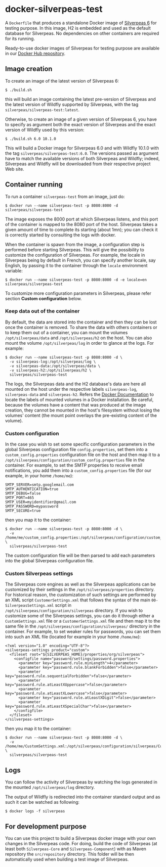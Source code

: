 # docker-silverpeas-test

A `Dockerfile` that produces a standalone Docker image of [Silverpeas 6](http://www.silverpeas.org) 
for testing purpose. In this image, H2 is embedded and used as the default database for Silverpeas. 
No dependencies on other containers are required for its running.

Ready-to-use docker images of Silverpeas for testing purpose are available in our 
[Docker Hub repository](https://hub.docker.com/r/silverpeas/silverpeas-test/).

## Image creation

To create an image of the latest version of Silverpeas 6:

	$ ./build.sh

this will build an image containing the latest pre-version of Silverpeas and the latest version of 
Wildfly supported by Silverpeas, with the tag `silverpeas/silverpeas-test:latest`.

Otherwise, to create an image of a given version of Silverpeas 6, you have to specify as argument 
both the exact version of Silverpeas and the exact version of Wildfly used by this version:

	$ ./build.sh 6.0 10.1.0

This will build a Docker image for Silverpeas 6.0 and with Wildfly 10.1.0 with 
the tag `silverpeas/silverpeas-test:6.0`. The versions passed as argument have to match the 
available versions of both Silverpeas and Wildfly; indeed, Silverpeas and Wildfly will be downloaded
from their respective project Web site.

## Container running

To run a container `silverpeas-test` from an image, just do:

	$ docker run --name silverpeas-test -p 8080:8000 -d silverpeas/silverpeas-test

The image exposes the 8000 port at which Silverpeas listens, and this port of the container is
mapped to the 8080 port of the host. Silverpeas takes a given amount of time to complete its
starting (about 1mn); you can check it is correctly started by consulting the logs with docker.

When the container is spawn from the image, a configuration step is performed before starting 
Silverpeas. This will give the possibility to customize the configuration of Silverpeas.
For example, the locale in Silverpeas being by default in French, you can specify another locale, 
say English, by passing it to the container through the `locale` environment variable:

	$ docker run --name silverpeas-test -p 8080:8000 -d -e locale=en silverpeas/silverpeas-test

To customize more configuration parameters in Silverpeas, please refer section 
**Custom configuration** below.

### Keep data out of the container

By default, the data are stored into the container and then they can be lost once the container is
removed. 
To share the data with others containers or to keep them out of a container, you
can mount the volumes `/opt/silverpeas/data` and `/opt/silverpeas/h2` on the host.
You can also mount the volume `/opt/silverpeas/log` in order to glance at the logs.
For example:

	$ docker run --name silverpeas-test -p 8080:8000 -d \
	  -v silverpeas-log:/opt/silverpeas/log \
	  -v silverpeas-data:/opt/silverpeas/data \
	  -v silverpeas-h2:/opt/silverpeas/h2 \
	  silverpeas/silverpeas-test

The logs, the Silverpeas data and the H2 database's data are here all mounted on the host under the 
respective labels `silverpeas-log`, `silverpeas-data` and `silverpeas-h2`. 
Refers the 
[Docker Documentation](https://docs.docker.com/engine/tutorials/dockervolumes/#locating-a-volume) 
to locate the labels of mounted volumes in a Docker installation. Be careful, because the volumes 
have a content that was produced at the image creation, they cannot be mounted in the host's
filesystem without losing the volumes' content (the mount point overlays the pre-existing content of
the volume).

### Custom configuration

In the case you wish to set some specific configuration parameters in the global Silverpeas 
configuration file `config.properties`, set them into a `custom_config.properties` configuration 
file on the host and then map it to a `/opt/silverpeas/configuration/custom_config.properties` file 
in the container.
For example, to set the SMTP properties to receive email notifications, you add them into a 
`custom_config.properties` file (for our example, in your home `/home/me`):

	SMTP_SERVER=smtp.googlemail.com
	SMTP_AUTHENTICATION=true
	SMTP_DEBUG=false
	SMTP_PORT=465
	SMTP_USER=myidentifier@gmail.com
	SMTP_PASSWORD=mypassword
	SMTP_SECURE=true

then you map it to the container:

	$ docker run --name silverpeas-test -p 8080:8000 -d \
	  -v /home/me/custom_config.properties:/opt/silverpeas/configuration/custom_config.properties \
	  silverpeas/silverpeas-test

The custom configuration file will be then parsed to add each parameters into the global Silverpeas
configuration file.

### Custom Silverpeas settings

The Silverpeas core engines as well as the Silverpeas applications can be customized by their 
settings in the `/opt/silverpeas/properties` directory. For historical reason, the customization of
such settings are performed by an XML script `CustomerSettings.xml` that follows the syntax of the
main `00-SilverpeasSettings.xml` script in `/opt/silverpeas/configuration/silverpeas` directory. If
you wish to customize some of the Silverpeas settings, you can do it through either a 
`CustomSettings.xml` file or a `CustomerSettings.xml` file and then map it to the same file in the
`/opt/silverpeas/configuration/silverpeas/` directory in the container.
For example, to set weaker rules for passwords, you can set them into such an XML file (located for
example in your home `/home/me`):
  
    <?xml version="1.0" encoding="UTF-8"?>
    <silverpeas-settings product="custom">
      <fileset root="${SILVERPEAS_HOME}/properties/org/silverpeas">
        <configfile name="password/settings/password.properties">
          <parameter key="password.rule.minLength">4</parameter>
          <parameter key="password.rule.blankForbidden">false</parameter>
          <parameter key="password.rule.sequentialForbidden">false</parameter>
          <parameter key="password.rule.atLeastXUppercase">false</parameter>
          <parameter key="password.rule.atLeastXLowercase">false</parameter>
          <parameter key="password.rule.atLeastXDigit">false</parameter>
          <parameter key="password.rule.atLeastXSpecialChar">false</parameter>
        </configfile>
      </fileset>
    </silverpeas-settings>

then you map it to the container:

	$ docker run --name silverpeas-test -p 8080:8000 -d \
	  -v /home/me/CustomSettings.xml:/opt/silverpeas/configuration/silverpeas/CustomSettings.xml \
	  silverpeas/silverpeas-test

## Logs

You can follow the activity of Silverpeas by watching the logs generated in the mounted 
`/opt/silverpeas/log` directory.

The output of Wildfly is redirected into the container standard output and as such it can be 
watched as following:

	$ docker logs -f silverpeas

## For development purpose

You can use this project to build a Silverpeas docker image with your own changes in the Silverpeas
code. For doing, build the code of Silverpeas (at least both `Silverpeas-Core` and 
`Silverpeas-Component`) with as Maven repository the `src/repository` directory. This folder will be
then automatically used when building a test image of Silverpeas.